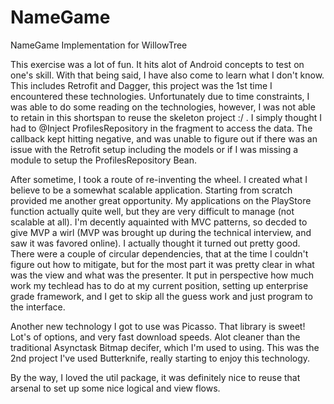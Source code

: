# NameGame
NameGame Implementation for WillowTree

This exercise was a lot of fun. It hits alot of Android concepts to test on one's skill. With that being said, I have also come to learn what I don't know. This includes Retrofit and Dagger, this project was the 1st time I encountered these technologies. Unfortunately due to time constraints, I was able to do some reading on the technologies, however, I was not able to retain in this shortspan to reuse the skeleton project :/ . I simply thought I had to @Inject ProfilesRepository in the fragment to access the data. The callback kept hitting negative, and was unable to figure out if there was an issue with the Retrofit setup including the models or if I was missing a module to setup the ProfilesRepository Bean.

After sometime, I took a route of re-inventing the wheel. I created what I believe to be a somewhat scalable application. Starting from scratch provided me another great opportunity. My applications on the PlayStore function actually quite well, but they are very difficult to manage (not scalable at all). I'm decently aquainted with MVC patterns, so decded to give MVP a wirl (MVP was brought up during the technical interview, and saw it was favored online). I actually thought it turned out pretty good. There were a couple of circular dependencies, that at the time I couldn't figure out how to mitigate, but for the most part it was pretty clear in what was the view and what was the presenter. It put in perspective how much work my techlead has to do at my current position, setting up enterprise grade framework, and I get to skip all the guess work and just program to the interface.

Another new technology I got to use was Picasso. That library is sweet! Lot's of options, and very fast download speeds. Alot cleaner than the traditional Asynctask Bitmap decifer, which I'm used to using. This was the 2nd project I've used Butterknife, really starting to enjoy this technology. 

By the way, I loved the util package, it was definitely nice to reuse that arsenal to set up some nice logical and view flows.
